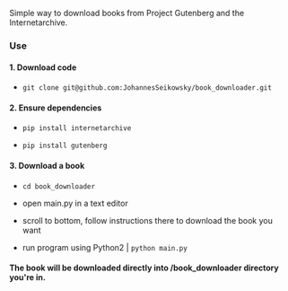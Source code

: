 Simple way to download books from Project Gutenberg and the Internetarchive.

### Use

#### 1. Download code 

- `git clone git@github.com:JohannesSeikowsky/book_downloader.git`

#### 2. Ensure dependencies

- `pip install internetarchive`

- `pip install gutenberg`

#### 3. Download a book

- `cd book_downloader`

- open main.py in a text editor

- scroll to bottom, follow instructions there to download the book you want

- run program using Python2 | `python main.py`


#### The book will be downloaded directly into /book_downloader directory you're in.

